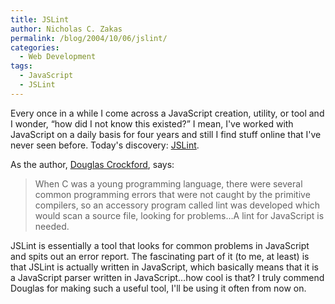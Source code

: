 ```yaml
---
title: JSLint
author: Nicholas C. Zakas
permalink: /blog/2004/10/06/jslint/
categories:
  - Web Development
tags:
  - JavaScript
  - JSLint
---
```

Every once in a while I come across a JavaScript creation, utility, or tool and I wonder, &#8220;how did I not know this existed?&#8221; I mean, I've worked with JavaScript on a daily basis for four years and still I find stuff online that I've never seen before. Today's discovery: <a title="jsLint" rel="external" href="http://www.crockford.com/javascript/lint.html">JSLint</a>.

As the author, <a title="Douglas Crockford's Wrrrld Wide Web" rel="external" href="http://www.crockford.com/">Douglas Crockford</a>, says:

> When C was a young programming language, there were several common programming errors that were not caught by the primitive compilers, so an accessory program called lint was developed which would scan a source file, looking for problems&#8230;A lint for JavaScript is needed.

JSLint is essentially a tool that looks for common problems in JavaScript and spits out an error report. The fascinating part of it (to me, at least) is that JSLint is actually written in JavaScript, which basically means that it is a JavaScript parser written in JavaScript&#8230;how cool is that? I truly commend Douglas for making such a useful tool, I'll be using it often from now on.
